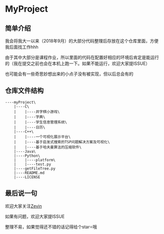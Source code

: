 # MyProject

## 简单介绍

我会将我大一以来（2018年9月）的大部分代码整理后存放在这个仓库里面，方便我后面找工作hhh

由于其中大部分是课程作业，所以里面的代码在配置好相应的环境后肯定是能运行的（我在提交之前也会在本机上跑一下。如果不能运行，欢迎大家提ISSUE）

也可能会有一些奇思妙想出来的小点子没有被实现，但以后总会有的

## 仓库文件结构
```
----myProject\
    |----C\
    |    |----井字棋小游戏\
    |    |----字典\
    |    |----学生信息管理系统\
    |    |----日历\
    |----C++\
    |    |----一个可视化展示平台\
    |    |----基于启发式搜索的TSP问题解决方案及可视化\
    |    |----基于哈夫曼算法的压缩软件\
    |----Java\
    |----Python\
    |    |----platform\
    |    |----test.py
    |----getFileTree.py
    |----README.md
    |----LICENSE
```
## 最后说一句
欢迎大家关注[Zevin](https://github.com/chencn2020)

如果有问题，欢迎大家提ISSUE

整理不易，如果觉得还不错的话记得给个star⭐哦
